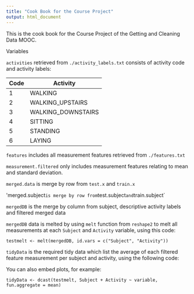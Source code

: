 ```yaml
---
title: "Cook Book for the Course Project"
output: html_document
---
```


This is the cook book for the Course Project of the Getting and Cleaning Data MOOC.

Variables

`activities` retrieved from `./activity_labels.txt` consists of activity code and activity labels:

Code |Activity
 --- |---
1|	WALKING
2|	WALKING_UPSTAIRS
3|	WALKING_DOWNSTAIRS
4|	SITTING
5|	STANDING
6|	LAYING

`features` includes all measurement features retrieved from `./features.txt`

`measurement.filtered` only includes measurement features relating to mean and standard deviation.

`merged.data` is merge by row from `test.x` and `train.x`

'merged.subject` is merge by row from `test.subject` and `train.subject`

`mergedDB` is the merge by column from subject, descriptive activity labels and filtered merged data

`mergedDB` data is melted by using `melt` function from `reshape2` to melt all measurements at each `Subject` and `Activity` variable, using this code:

```{r}
testmelt <- melt(mergedDB, id.vars = c("Subject", "Activity"))
```

`tidyData` is the required tidy data which list the average of each filtered feature measurement per subject and activity, using the following code:
  
You can also embed plots, for example:

```
tidyData <- dcast(testmelt, Subject + Activity ~ variable, fun.aggregate = mean)
```